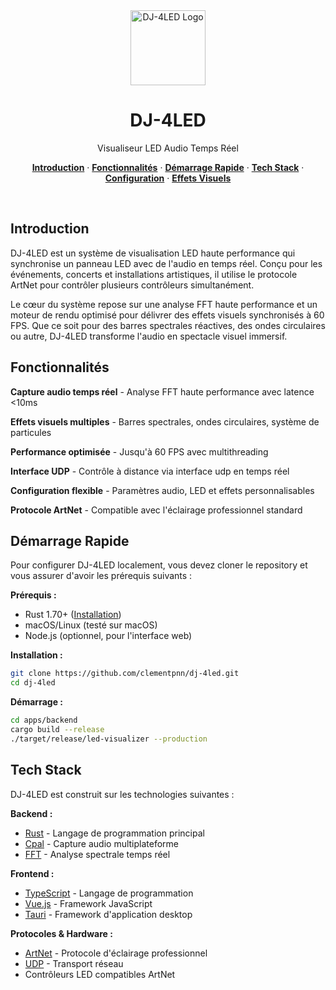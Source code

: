 <div align="center">
  <img alt="DJ-4LED Logo" src="./assets/logo.png" width="120">
</div>

<h1 align="center">DJ-4LED</h1>
<p align="center">
  Visualiseur LED Audio Temps Réel
</p>

<p align="center">
  <a href="#introduction"><strong>Introduction</strong></a> ·
  <a href="#fonctionnalités"><strong>Fonctionnalités</strong></a> ·
  <a href="#démarrage-rapide"><strong>Démarrage Rapide</strong></a> ·
  <a href="#tech-stack"><strong>Tech Stack</strong></a> ·
  <a href="#configuration"><strong>Configuration</strong></a> ·
  <a href="#effets-visuels"><strong>Effets Visuels</strong></a>
</p>
<br/>

## Introduction

DJ-4LED est un système de visualisation LED haute performance qui synchronise un panneau LED avec de l'audio en temps réel. Conçu pour les événements, concerts et installations artistiques, il utilise le protocole ArtNet pour contrôler plusieurs contrôleurs simultanément.

Le cœur du système repose sur une analyse FFT haute performance et un moteur de rendu optimisé pour délivrer des effets visuels synchronisés à 60 FPS. Que ce soit pour des barres spectrales réactives, des ondes circulaires ou autre, DJ-4LED transforme l'audio en spectacle visuel immersif.

## Fonctionnalités

**Capture audio temps réel** - Analyse FFT haute performance avec latence <10ms

**Effets visuels multiples** - Barres spectrales, ondes circulaires, système de particules

**Performance optimisée** - Jusqu'à 60 FPS avec multithreading

**Interface UDP** - Contrôle à distance via interface udp en temps réel

**Configuration flexible** - Paramètres audio, LED et effets personnalisables

**Protocole ArtNet** - Compatible avec l'éclairage professionnel standard

## Démarrage Rapide

Pour configurer DJ-4LED localement, vous devez cloner le repository et vous assurer d'avoir les prérequis suivants :

**Prérequis :**

- Rust 1.70+ ([Installation](https://rustup.rs/))
- macOS/Linux (testé sur macOS)
- Node.js (optionnel, pour l'interface web)

**Installation :**

```bash
git clone https://github.com/clementpnn/dj-4led.git
cd dj-4led
```

**Démarrage :**

```bash
cd apps/backend
cargo build --release
./target/release/led-visualizer --production
```

## Tech Stack

DJ-4LED est construit sur les technologies suivantes :

**Backend :**

- [Rust](https://www.rust-lang.org/) - Langage de programmation principal
- [Cpal](https://crates.io/crates/cpal) - Capture audio multiplateforme
- [FFT](https://crates.io/crates/rustfft) - Analyse spectrale temps réel

**Frontend :**

- [TypeScript](https://www.typescriptlang.org/) - Langage de programmation
- [Vue.js](https://vuejs.org/) - Framework JavaScript
- [Tauri](https://tauri.app/) - Framework d'application desktop

**Protocoles & Hardware :**

- [ArtNet](https://art-net.org.uk/) - Protocole d'éclairage professionnel
- [UDP](https://en.wikipedia.org/wiki/User_Datagram_Protocol) - Transport réseau
- Contrôleurs LED compatibles ArtNet
